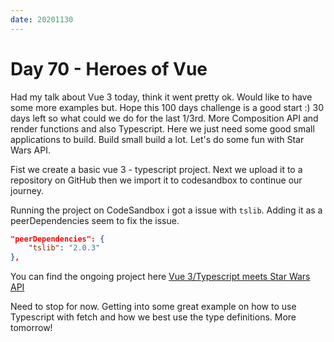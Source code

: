 ```yaml
---
date: 20201130
---
```


# Day 70 - Heroes of Vue

Had my talk about Vue 3 today, think it went pretty ok. Would like to have some more examples but. Hope this 100 days challenge is a good start :)
30 days left so what could we do for the last 1/3rd. More Composition API and render functions and also Typescript. Here we just need some good small applications to build. Build small build a lot. Let's do some fun with Star Wars API.

Fist we create a basic vue 3 - typescript project. Next we upload it to a repository on GitHub then we import it to codesandbox to continue our journey.

Running the project on CodeSandbox i got a issue with `tslib`. Adding it as a peerDependencies seem to fix the issue.

```json
"peerDependencies": {
    "tslib": "2.0.3"
},
```

You can find the ongoing project here [Vue 3/Typescript meets Star Wars API](https://codesandbox.io/s/vue-3typescript-meets-starwars-api-gsc1m)

Need to stop for now. Getting into some great example on how to use Typescript with fetch and how we best use the type definitions. More tomorrow!
